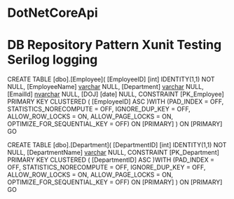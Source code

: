 # DotNetCoreApi
 
 # DB Repository Pattern Xunit Testing Serilog logging
 
 
CREATE TABLE [dbo].[Employee](
	[EmployeeID] [int] IDENTITY(1,1) NOT NULL,
	[EmployeeName] [varchar](500) NULL,
	[Department] [varchar](100) NULL,
	[EmailId] [nvarchar](500) NULL,
	[DOJ] [date] NULL,
 CONSTRAINT [PK_Employee] PRIMARY KEY CLUSTERED
(
	[EmployeeID] ASC
)WITH (PAD_INDEX = OFF, STATISTICS_NORECOMPUTE = OFF, IGNORE_DUP_KEY = OFF, ALLOW_ROW_LOCKS = ON, ALLOW_PAGE_LOCKS = ON, OPTIMIZE_FOR_SEQUENTIAL_KEY = OFF) ON [PRIMARY]
) ON [PRIMARY]
GO

CREATE TABLE [dbo].[Department](
	[DepartmentID] [int] IDENTITY(1,1) NOT NULL,
	[DepartmentName] [varchar](50) NULL,
 CONSTRAINT [PK_Department] PRIMARY KEY CLUSTERED
(
	[DepartmentID] ASC
)WITH (PAD_INDEX = OFF, STATISTICS_NORECOMPUTE = OFF, IGNORE_DUP_KEY = OFF, ALLOW_ROW_LOCKS = ON, ALLOW_PAGE_LOCKS = ON, OPTIMIZE_FOR_SEQUENTIAL_KEY = OFF) ON [PRIMARY]
) ON [PRIMARY]
GO
